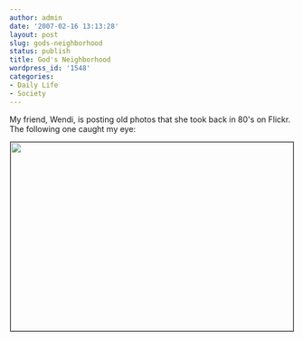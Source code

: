 ```yaml
---
author: admin
date: '2007-02-16 13:13:28'
layout: post
slug: gods-neighborhood
status: publish
title: God's Neighborhood
wordpress_id: '1548'
categories:
- Daily Life
- Society
---
```

My friend, Wendi, is posting old photos that she took back in 80's on Flickr. The following one caught my eye:
<p align="center"><a href="http://www.flickr.com/photos/litlnemo/392049775/"><img src="http://farm1.static.flickr.com/153/392049775_7a61947b2c_d.jpg" border="1" height="334" width="500" /></a></p>
